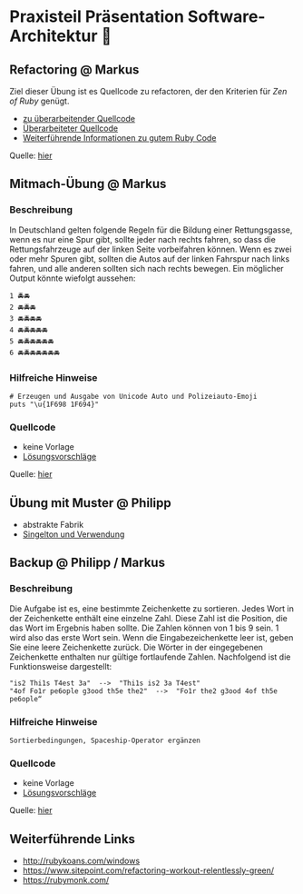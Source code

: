 # Praxisteil Präsentation Software-Architektur :gem:
## Refactoring @ Markus 
Ziel dieser Übung ist es Quellcode zu refactoren, der den Kriterien für *Zen of Ruby* genügt.
- [zu überarbeitender Quellcode](./refactoring_sample/main_refactored.rb)
- [Überarbeiteter Quellcode](./refactoring_sample/main_refactored.rb)
- [Weiterführende Informationen zu gutem Ruby Code](http://www.zenruby.info/)

Quelle: [hier](http://www.codeacademy.com)

## Mitmach-Übung @ Markus
### Beschreibung
In Deutschland gelten folgende Regeln für die Bildung einer Rettungsgasse, wenn es nur eine Spur gibt, sollte jeder nach rechts fahren, so dass die Rettungsfahrzeuge auf der linken Seite vorbeifahren können.
Wenn es zwei oder mehr Spuren gibt, sollten die Autos auf der linken Fahrspur nach links fahren, und alle anderen sollten sich nach rechts bewegen. Ein möglicher Output könnte wiefolgt aussehen:
```
1 🚔🚘
2 🚘🚔🚘
3 🚘🚔🚘🚘
4 🚘🚔🚘🚘🚘
5 🚘🚔🚘🚘🚘🚘
6 🚘🚔🚘🚘🚘🚘🚘
```
### Hilfreiche Hinweise
```
# Erzeugen und Ausgabe von Unicode Auto und Polizeiauto-Emoji
puts "\u{1F698 1F694}"
```
### Quellcode
- keine Vorlage
- [Lösungsvorschläge](./interactive_sample/proposals.rb)

Quelle: [hier](https://codegolf.stackexchange.com/questions/161281/make-an-emergency-corridor/161326
)

## Übung mit Muster @ Philipp
- abstrakte Fabrik
- [Singelton und Verwendung](http://www.zenruby.info/) 

## Backup @ Philipp / Markus
### Beschreibung
Die Aufgabe ist es, eine bestimmte Zeichenkette zu sortieren. Jedes Wort in der Zeichenkette enthält eine einzelne Zahl. Diese Zahl ist die Position, die das Wort im Ergebnis haben sollte. 
Die Zahlen können von 1 bis 9 sein. 1 wird also das erste Wort sein. Wenn die Eingabezeichenkette leer ist, geben Sie eine leere Zeichenkette zurück. Die Wörter in der eingegebenen Zeichenkette enthalten nur gültige fortlaufende Zahlen. Nachfolgend ist die Funktionsweise dargestellt:

```
"is2 Thi1s T4est 3a"  -->  "Thi1s is2 3a T4est"
"4of Fo1r pe6ople g3ood th5e the2"  -->  "Fo1r the2 g3ood 4of th5e pe6ople“
```

### Hilfreiche Hinweise
```
Sortierbedingungen, Spaceship-Operator ergänzen
```
### Quellcode
- keine Vorlage
- [Lösungsvorschläge](./backup_sample/backup_sample.rb)

Quelle: [hier](https://www.codewars.com/kata/your-order-please/ruby)
## Weiterführende Links
- http://rubykoans.com/windows
- https://www.sitepoint.com/refactoring-workout-relentlessly-green/
- https://rubymonk.com/